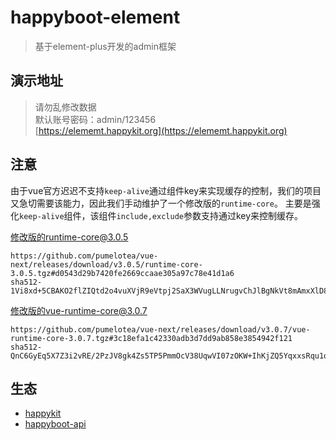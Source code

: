 # happyboot-element

> 基于element-plus开发的admin框架

## 演示地址
> 请勿乱修改数据  
> 默认账号密码：admin/123456   
> [https://elememt.happykit.org](https://elememt.happykit.org)

## 注意
由于vue官方迟迟不支持`keep-alive`通过组件key来实现缓存的控制，我们的项目又急切需要该能力，因此我们手动维护了一个修改版的`runtime-core`。
主要是强化`keep-alive`组件，该组件`include,exclude`参数支持通过key来控制缓存。

修改版的runtime-core@3.0.5
```
https://github.com/pumelotea/vue-next/releases/download/v3.0.5/runtime-core-3.0.5.tgz#d0543d29b7420fe2669ccaae305a97c78e41d1a6
sha512-1Vi8xd+5CBAKO2flZIQtd2o4vuXVjR9eVtpj2SaX3WVugLLNrugvChJlBgNkVt8mAmxXlD8rHQuI+8EF68h3tA==
```

修改版的vue-runtime-core@3.0.7
```
https://github.com/pumelotea/vue-next/releases/download/v3.0.7/vue-runtime-core-3.0.7.tgz#3c18efa1c42330adb3d7dd9ab858e3854942f121
sha512-QnC6GyEq5X7Z3i2vRE/2PzJV8gk4Zs5TP5PmmOcV38UqwVI07zOKW+IhKjZQ5YqxxsRqu1qDxVxthInSkyoi3w==
```

## 生态
- [happykit](https://happykit.org)
- [happyboot-api](https://happykit.org/happyboot-api/)
